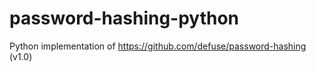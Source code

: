 # password-hashing-python

Python implementation of https://github.com/defuse/password-hashing (v1.0)

